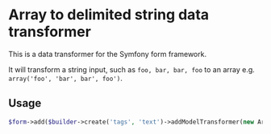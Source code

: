 Array to delimited string data transformer
==========================================

This is a data transformer for the Symfony form framework.

It will transform a string input, such as `foo, bar, bar, foo` to an array
e.g. `array('foo', 'bar', bar', foo')`.

Usage
-----

````php
$form->add($builder->create('tags', 'text')->addModelTransformer(new ArrayToDelimitedStringTransformer()))
````

